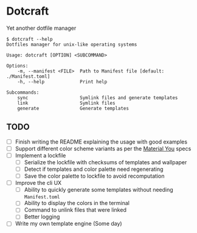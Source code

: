 # Dotcraft
Yet another dotfile manager

```console
$ dotcraft --help
Dotfiles manager for unix-like operating systems 

Usage: dotcraft [OPTION] <SUBCOMMAND>

Options:
    -m, --manifest <FILE>  Path to Manifest file [default: ./Manifest.toml]
    -h, --help             Print help

Subcommands:
    sync                   Symlink files and generate templates 
    link                   Symlink files
    generate               Generate templates
```

## TODO

- [ ] Finish writing the README explaining the usage with good examples
- [ ] Support different color scheme variants as per the [Material You](https://m3.material.io/) specs
- [ ] Implement a lockfile
    - [ ] Serialize the lockfile with checksums of templates and wallpaper
    - [ ] Detect if templates and color palette need regenerating
    - [ ] Save the color palette to lockfile to avoid recomputation
- [ ] Improve the cli UX
    - [ ] Ability to quickly generate some templates without needing `Manifest.toml`
    - [ ] Ability to display the colors in the terminal
    - [ ] Command to unlink files that were linked
    - [ ] Better logging
- [ ] Write my own template engine (Some day)
